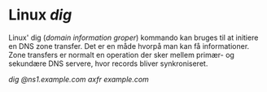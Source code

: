 # Linux *dig*
Linux' dig (*domain information groper*) kommando kan bruges til at initiere en DNS zone transfer. Det er en måde hvorpå man kan få informationer.
Zone transfers er normalt en operation der sker mellem primær- og sekundære DNS servere, hvor records bliver synkroniseret.

*dig @ns1.example.com axfr example.com*
